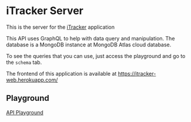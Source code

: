 # iTracker Server

This is the server for the [iTracker](https://github.com/gabrielmendes98/iTracker-web) application

This API uses GraphQL to help with data query and manipulation. The database is a MongoDB instance at MongoDB Atlas cloud database.

To see the queries that you can use, just access the playground and go to the `schema` tab.

The frontend of this application is available at https://itracker-web.herokuapp.com/

## Playground

[API Playground](https://itracker-server.herokuapp.com/graphql)
